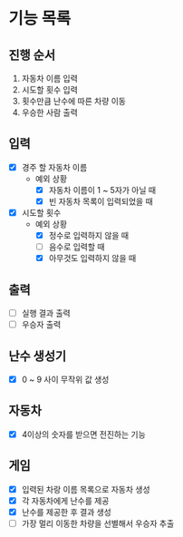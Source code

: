 # 기능 목록

## 진행 순서

1. 자동차 이름 입력
2. 시도할 횟수 입력
3. 횟수만큼 난수에 따른 차량 이동
4. 우승한 사람 출력

## 입력

- [x] 경주 할 자동차 이름
    - 예외 상황
        - [x] 자동차 이름이 1 ~ 5자가 아닐 때
        - [x] 빈 자동차 목록이 입력되었을 때
- [x] 시도할 횟수
    - 예외 상황
        - [x] 정수로 입력하지 않을 때
        - [ ] 음수로 입력할 때
        - [x] 아무것도 입력하지 않을 때

## 출력

- [ ] 실행 결과 출력
- [ ] 우승자 출력

## 난수 생성기

- [x] 0 ~ 9 사이 무작위 값 생성

## 자동차

- [x] 4이상의 숫자를 받으면 전진하는 기능

## 게임

- [x] 입력된 차랑 이름 목록으로 자동차 생성
- [x] 각 자동차에게 난수를 제공
- [x] 난수를 제공한 후 결과 생성
- [ ] 가장 멀리 이동한 차량을 선별해서 우승자 추출
